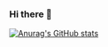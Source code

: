 ### Hi there 👋

[![Anurag's GitHub stats](https://github-readme-stats.vercel.app/api?username=pkplonker)](https://github.com/anuraghazra/github-readme-stats)

